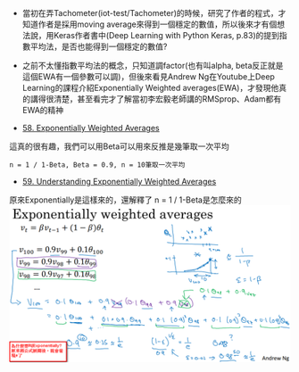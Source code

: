 * 當初在弄Tachometer(iot-test/Tachometer)的時候，研究了作者的程式，才知道作者是採用moving average來得到一個穩定的數值，所以後來才有個想法說，用Keras作者書中(Deep Learning with Python Keras, p.83)的提到指數平均法，是否也能得到一個穩定的數值?

* 之前不太懂指數平均法的概念，只知道調factor(也有叫alpha, beta反正就是這個EWA有一個參數可以調)，但後來看見Andrew Ng在Youtube上Deep Learning的課程介紹Exponentially Weighted averages(EWA)，才發現他真的講得很清楚，甚至看完才了解當初李宏毅老師講的RMSprop、Adam都有EWA的精神

* [58. Exponentially Weighted Averages](https://www.youtube.com/watch?v=wJBcz7FyLzg)

這真的很有趣，我們可以用Beta可以用來反推是幾筆取一次平均
```
n = 1 / 1-Beta, Beta = 0.9, n = 10筆取一次平均
```

* [59. Understanding Exponentially Weighted Averages](https://www.youtube.com/watch?v=WJb-QVd54vw)

原來Exponentially是這樣來的，還解釋了 n = 1 / 1-Beta是怎麼來的
![alt text](https://github.com/JiaMauJian/iot-test/blob/master/Exponentially%20Weighted%20Averages/ewa.png?raw=true)
